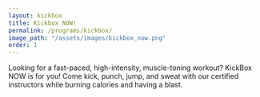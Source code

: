 ```yaml
---
layout: kickbox
title: Kickbox NOW!
permalink: /programs/kickbox/
image_path: "/assets/images/kickbox_now.png"
order: 1
---
```


Looking for a fast-paced, high-intensity, muscle-toning workout? KickBox NOW is for you! Come kick, punch, jump, and sweat with our certified instructors while burning calories and having a blast.
